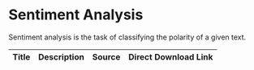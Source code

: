 # Sentiment Analysis

Sentiment analysis is the task of classifying the polarity of a given text.

| Title | Description | Source | Direct Download Link |
| ----- | ----------- | ------ | -------------------- |
